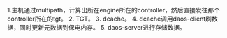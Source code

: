 1.主机通过multipath，计算出所在engine所在的controller，然后直接发往那个controller所在的tgt。
2. TGT。
3. dcache。
4. dcache调用daos-client刷数据，同时更新元数据到保电内存。
5. daos-server进行存储数据。
